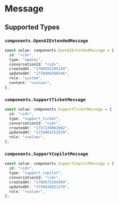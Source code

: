 # Message


## Supported Types

### `components.OpenAIExtendedMessage`

```typescript
const value: components.OpenAIExtendedMessage = {
  id: "<id>",
  type: "openai",
  conversationId: "<id>",
  createdAt: "1708555195149",
  updatedAt: "1739489266546",
  role: "system",
  content: "<value>",
};
```

### `components.SupportTicketMessage`

```typescript
const value: components.SupportTicketMessage = {
  id: "<id>",
  type: "support_ticket",
  conversationId: "<id>",
  createdAt: "1737239062602",
  updatedAt: "1739481552559",
  role: "<value>",
};
```

### `components.SupportCopilotMessage`

```typescript
const value: components.SupportCopilotMessage = {
  id: "<id>",
  type: "support_copilot",
  conversationId: "<id>",
  createdAt: "1708975164309",
  updatedAt: "1739434921270",
  role: "<value>",
};
```

